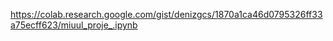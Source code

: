 https://colab.research.google.com/gist/denizgcs/1870a1ca46d0795326ff33a75ecff623/miuul_proje_.ipynb
